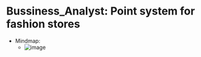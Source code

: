 # Bussiness_Analyst: Point system for fashion stores
- Mindmap: 
  * ![image](https://github.com/chaukydang/Bussiness_Analyst/assets/94186949/147e74fc-7455-4353-b21a-63d1b52e1220)


